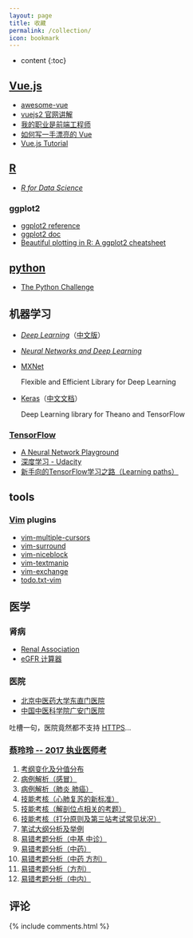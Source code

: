 ```yaml
---
layout: page
title: 收藏
permalink: /collection/
icon: bookmark
---
```


* content
{:toc}

## [Vue.js](http://vuejs.org/guide/)
* [awesome-vue](https://github.com/vuejs/awesome-vue)
* [vuejs2 官网讲解](https://github.com/bhnddowinf/vuejs2-learn)
* [我的职业是前端工程师](http://ued.party/)
* [如何写一手漂亮的 Vue](http://jeffjade.com/2017/03/11/120-how-to-write-vue-better/)
* [Vue.js Tutorial](http://vegibit.com/vue-js-tutorial/)

## [R](http://cran.r-project.org/)
* *[R for Data Science](http://r4ds.had.co.nz/)*

### ggplot2
* [ggplot2 reference](http://ggplot2.tidyverse.org/reference/index.html)
* [ggplot2 doc](http://docs.ggplot2.org/current/)
* [Beautiful plotting in R: A ggplot2 cheatsheet](http://zevross.com/blog/2014/08/04/beautiful-plotting-in-r-a-ggplot2-cheatsheet-3/)

## [python](https://www.python.org/)
* [The Python Challenge](http://www.pythonchallenge.com/)

## 机器学习
* *[Deep Learning](http://www.deeplearningbook.org/)*（[中文版](https://github.com/exacity/deeplearningbook-chinese)）
* *[Neural Networks and Deep Learning](http://neuralnetworksanddeeplearning.com/)*
* [MXNet](http://mxnet.io/)

  Flexible and Efficient Library for Deep Learning

* [Keras](https://keras.io/)（[中文文档](http://keras-cn.readthedocs.io/en/latest/)）

  Deep Learning library for Theano and TensorFlow

### [TensorFlow](https://www.tensorflow.org/)
* [A Neural Network Playground](http://playground.tensorflow.org)
* [深度学习 - Udacity](https://cn.udacity.com/course/deep-learning--ud730)
* [新手向的TensorFlow学习之路（Learning paths）](http://hp.stuhome.net/index.php/2016/07/06/tensorflow-learning-paths/)

## tools
### [Vim](http://vim.org) plugins
* [vim-multiple-cursors](https://github.com/terryma/vim-multiple-cursors)
* [vim-surround](https://github.com/tpope/vim-surround)
* [vim-niceblock](https://github.com/kana/vim-niceblock)
* [vim-textmanip](https://github.com/t9md/vim-textmanip)
* [vim-exchange](https://github.com/tommcdo/vim-exchange)
* [todo.txt-vim](https://github.com/freitass/todo.txt-vim)

## 医学
### 肾病
* [Renal Association](http://www.renal.org/)
* [eGFR 计算器](http://egfrcalc.renal.org/)

### 医院
* [北京中医药大学东直门医院](http://www.dzmyy.com.cn/)
* [中国中医科学院广安门医院](http://gamhospital.ac.cn/)

吐槽一句，医院竟然都不支持 [HTTPS](https://en.wikipedia.org/wiki/HTTPS)...

### [蔡玲玲 -- 2017 执业医师考](http://www.tcmmooc.com/user/238288)
1. [考纲变化及分值分布](http://www.tcmmooc.com/course/6164)
2. [病例解析（感冒）](http://www.tcmmooc.com/course/6169)
3. [病例解析（肺炎 肺癌）](http://www.tcmmooc.com/course/6176)
4. [技能考核（心肺复苏的新标准）](http://www.tcmmooc.com/course/6181)
5. [技能考核（解剖位点相关的考题）](http://www.tcmmooc.com/course/6182)
6. [技能考核（打分原则及第三站考试常见状况）](http://www.tcmmooc.com/course/6183)
7. [笔试大纲分析及举例](http://www.tcmmooc.com/course/6184)
8. [易错考题分析（中基 中诊）](http://www.tcmmooc.com/course/6185)
9. [易错考题分析（中药）](http://www.tcmmooc.com/course/6186)
10. [易错考题分析（中药 方剂）](http://www.tcmmooc.com/course/6187)
11. [易错考题分析（方剂）](http://www.tcmmooc.com/course/6188)
12. [易错考题分析（中内）](http://www.tcmmooc.com/course/6189)

## 评论

{% include comments.html %}
